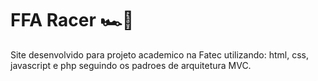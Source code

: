 # FFA Racer 🏎🚓
Site desenvolvido para projeto academico na Fatec utilizando: html, css, javascript e php seguindo os padroes de arquitetura MVC.
